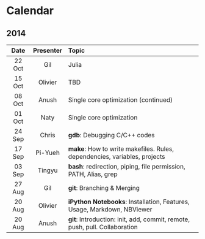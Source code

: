 # Calendar

## 2014
| Date | Presenter | Topic |
|:----:|:---------:|:------|
| 22 Oct | Gil     | Julia |
| 15 Oct | Olivier | TBD |
| 08 Oct | Anush   | Single core optimization (continued) |
| 01 Oct | Naty    | Single core optimization |
| 24 Sep | Chris   | **gdb**: Debugging C/C++ codes |
| 17 Sep | Pi-Yueh | **make**: How to write makefiles. Rules, dependencies, variables, projects |
| 03 Sep | Tingyu  | **bash**: redirection, piping, file permission, PATH, Alias, grep |
| 27 Aug | Gil     | **git**: Branching & Merging |
| 20 Aug | Olivier | **iPython Notebooks**: Installation, Features, Usage, Markdown, NBViewer |
| 20 Aug | Anush   | **git**: Introduction: init, add, commit, remote, push, pull. Collaboration |
